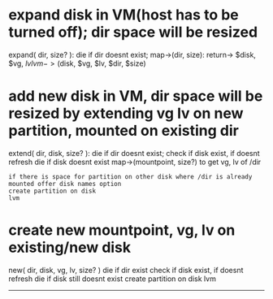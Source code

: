 
# expand disk in VM(host has to be turned off); dir space will be resized
expand( dir, size? ):
    die if dir doesnt exist;
    map->(dir, size): return-> $disk, $vg, $lv
    lvm->($disk, $vg, $lv, $dir, $size)

# add new disk in VM, dir space will be resized by extending vg lv on new partition, mounted on existing dir 
extend( dir, disk, size? ):
    die if dir doesnt exist;
    check if disk exist, if doesnt refresh
        die if disk doesnt exist
    map->(mountpoint, size?) to get vg, lv of /dir
    
    if there is space for partition on other disk where /dir is already mounted offer disk names option
    create partition on disk
    lvm

# create new mountpoint, vg, lv on existing/new disk
new( dir, disk, vg, lv, size? )
    die if dir exist
    check if disk exist, if doesnt refresh
        die if disk still doesnt exist
    create partition on disk
    lvm


---







